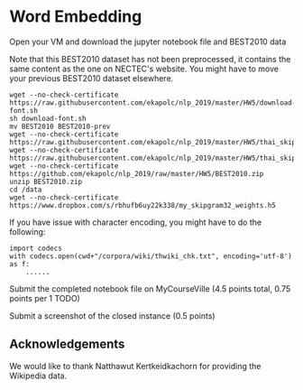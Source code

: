 # Word Embedding

Open your VM and download the jupyter notebook file and BEST2010 data

Note that this BEST2010 dataset has not been preprocessed, it contains the same content as the one on NECTEC's website.  You might have to move your previous BEST2010 dataset elsewhere. 

```
wget --no-check-certificate https://raw.githubusercontent.com/ekapolc/nlp_2019/master/HW5/download-font.sh
sh download-font.sh
mv BEST2010 BEST2010-prev
wget --no-check-certificate https://raw.githubusercontent.com/ekapolc/nlp_2019/master/HW5/thai_skip_gram_demo.ipynb
wget --no-check-certificate https://raw.githubusercontent.com/ekapolc/nlp_2019/master/HW5/thai_skip_gram_homework_for_student.ipynb
wget --no-check-certificate https://github.com/ekapolc/nlp_2019/raw/master/HW5/BEST2010.zip
unzip BEST2010.zip
cd /data
wget --no-check-certificate https://www.dropbox.com/s/rbhufb6uy22k338/my_skipgram32_weights.h5
```

If you have issue with character encoding, you might have to do the following:
```
import codecs
with codecs.open(cwd+"/corpora/wiki/thwiki_chk.txt", encoding='utf-8') as f:
	......
```

Submit the completed notebook file on MyCourseVille (4.5 points total, 0.75 points per 1 TODO)

Submit a screenshot of the closed instance (0.5 points)


## Acknowledgements

We would like to thank Natthawut Kertkeidkachorn for providing the Wikipedia data.

